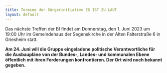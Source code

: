 ```yaml
---
title: Termine der Bürgerinitiative ES IST ZU LAUT
layout: default
---
```

Das nächste Treffen der BI findet am Donnerstag, den 1. Juni 2023 um 19:00 Uhr im Gemeindehaus der Segenskirche in der Alten Falterstraße 6 in Griesheim statt.

**Am 24. Juni will die Gruppe eingeladene politische Verantwortliche für die Ausbaupläne von der Bundes-, Landes- und kommunalen Ebene öffentlich mit ihren Forderungen konfrontieren. Der Ort wird noch bekannt gegeben.**